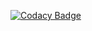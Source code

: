 [![Codacy Badge](https://codeburst.io/aws-lambda-functions-made-easy-1fae0feeab27)](./abc/variable.md)
